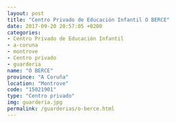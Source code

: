 ```yaml
---
layout: post
title: "Centro Privado de Educación Infantil O BERCE"
date: 2017-09-20 20:57:05 +0200
categories:
- Centro Privado de Educación Infantil
- a-coruna
- montrove
- Centro privado
- guarderia
name: "O BERCE"
province: "A Coruña"
location: "Montrove"
code: "15021901"
type: "Centro privado"
img: guarderia.jpg
permalink: /guarderias/o-berce.html
---
```

